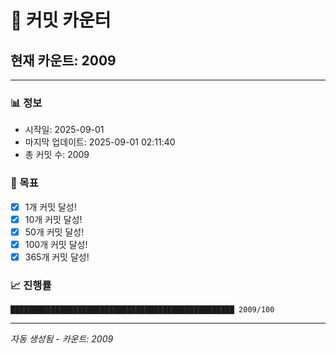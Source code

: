 # 🔢 커밋 카운터

## 현재 카운트: 2009

---

### 📊 정보
- 시작일: 2025-09-01
- 마지막 업데이트: 2025-09-01 02:11:40
- 총 커밋 수: 2009

### 🎯 목표
- [x] 1개 커밋 달성!
- [x] 10개 커밋 달성!
- [x] 50개 커밋 달성!
- [x] 100개 커밋 달성!
- [x] 365개 커밋 달성!

### 📈 진행률
```
██████████████████████████████████████████████████ 2009/100
```

---
*자동 생성됨 - 카운트: 2009*
